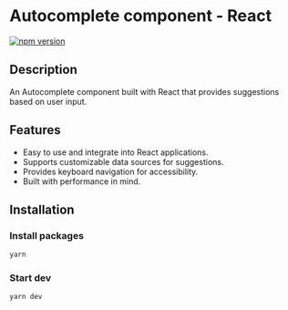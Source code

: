 # Autocomplete component - React

[![npm version](https://img.shields.io/npm/v/npm-package.svg?style=flat-square)](https://www.npmjs.com/package/npm-package)

## Description

An Autocomplete component built with React that provides suggestions based on user input.

## Features

- Easy to use and integrate into React applications.
- Supports customizable data sources for suggestions.
- Provides keyboard navigation for accessibility.
- Built with performance in mind.

## Installation

### Install packages

```bash
yarn
```

### Start dev

```bash
yarn dev
```

